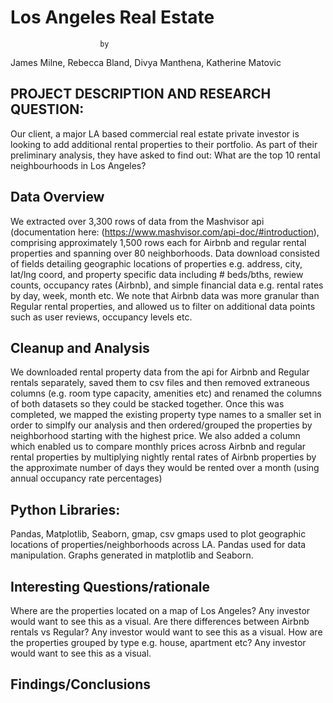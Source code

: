 # Los Angeles Real Estate
						by
						
James Milne, Rebecca Bland, Divya Manthena, Katherine Matovic

## PROJECT DESCRIPTION AND RESEARCH QUESTION:
Our client, a major LA based commercial real estate private investor is looking to add additional rental properties to their portfolio. As part of their preliminary analysis, they have asked to find out: What are the top 10 rental neighbourhoods in Los Angeles?

## Data Overview
We extracted over 3,300 rows of data from the Mashvisor api (documentation here: (https://www.mashvisor.com/api-doc/#introduction), comprising approximately 1,500 rows each for Airbnb and regular rental properties and spanning over 80 neighborhoods. Data download consisted of fields detailing geographic locations of properties e.g. address, city, lat/lng coord, and property specific data including # beds/bths, rewiew counts, occupancy rates (Airbnb), and simple financial data e.g. rental rates by day, week, month etc. We note that Airbnb data was more granular than Regular rental properties, and allowed us to filter on additional data points such as user reviews, occupancy levels etc. 

## Cleanup and Analysis
We downloaded rental property data from the api for Airbnb and Regular rentals separately, saved them to csv files and then removed extraneous columns (e.g. room type capacity, amenities etc) and renamed the columns of both datasets so they could be stacked together. Once this was completed, we mapped the existing property type names to a smaller set in order to simplfy our analysis and then ordered/grouped the properties by neighborhood starting with the highest price.  We also added a column which enabled us to compare monthly prices across Airbnb and regular rental properties by multiplying nightly rental rates of Airbnb properties by the approximate number of days they would be rented over a month (using annual occupancy rate percentages)

## Python Libraries: 
Pandas, Matplotlib, Seaborn, gmap, csv
gmaps used to plot geographic locations of properties/neighborhoods across LA.  Pandas used for data manipulation. Graphs generated in matplotlib and Seaborn.  

## Interesting Questions/rationale
Where are the properties located on a map of Los Angeles? Any investor would want to see this as a visual.
Are there differences between Airbnb rentals vs Regular? Any investor would want to see this as a visual.
How are the properties grouped by type e.g. house, apartment etc? Any investor would want to see this as a visual.

## Findings/Conclusions
